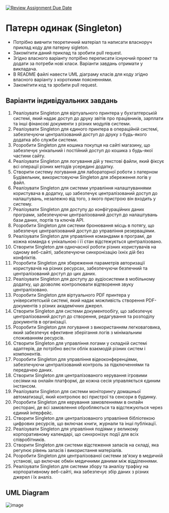 [![Review Assignment Due Date](https://classroom.github.com/assets/deadline-readme-button-24ddc0f5d75046c5622901739e7c5dd533143b0c8e959d652212380cedb1ea36.svg)](https://classroom.github.com/a/Z0eBgHwz)
# Патерн одинак (Singleton)

- Потрібно вивчити теоретичний матеріал та написати власноруч приклад коду для патерну sigleton.
- Закомітити даний приклад та зробити pull request.
- Згідно власного варіанту потрібно переписати існуючий проект та додати за потреби нові класи. Варіанти завдань отримати у викладача.
- В README файлі навести UML діаграму класів для коду згідно власного варіанту з короткими поясненнями.
- Закомітити код та зробити pull request.

## Варіанти індивідуальних завдань
1. Реалізувати Singleton для віртуального принтера у бухгалтерській системі, який надає доступ до друку звітів про працівників, зарплати та інші фінансові документи з різних модулів системи.
2. Реалізувати Singleton для єдиного принтера в операційній системі, забезпечуючи централізований доступ до друку з будь-якого додатка або служби системи.
3. Розробити Singleton для кошика покупця на сайті магазину, що забезпечує унікальний і постійний доступ до кошика з будь-якої частини сайту.
4. Реалізувати Singleton для логування дій у текстові файли, який фіксує всі операції різних методів усередині додатку.
5. Створити систему логування для лабораторної роботи з патерном Будівельник, використовуючи Singleton для збереження логів у файл.
6. Реалізувати Singleton для системи управління налаштуваннями користувача в додатку, що забезпечує централізований доступ до налаштувань, незалежно від того, з якого пристрою він входить у систему.
7. Реалізувати Singleton для доступу до конфігураційних даних програми, забезпечуючи централізований доступ до налаштувань бази даних, портів та ключів API.
8. Розробити Singleton для системи бронювання місць в потягу, що забезпечує централізований доступ до управління резерваціями.
9. Реалізувати Singleton для управління командами в програмі, де кожна команда є унікальною і її стан відстежується централізовано.
10. Створити Singleton для одночасної роботи різних користувачів на одному веб-сайті, забезпечуючи синхронізацію їхніх дій без конфліктів.
11. Розробити Singleton для збереження параметрів авторизації користувачів на різних ресурсах, забезпечуючи безпечний та централізований доступ до цих даних.
12. Реалізувати Singleton для доступу до аудіосистеми в мобільному додатку, що дозволяє контролювати відтворення звуку централізовано.
13. Розробити Singleton для віртуального PDF принтера у університетській системі, який надає можливість створення PDF-документів з різних академічних джерел.
14. Створити Singleton для системи документообігу, що забезпечує централізований доступ до створення, редагування та розподілу документів в організації.
15. Розробити Singleton для логування з використанням легковаговика, який забезпечує ефективне зберігання логів з мінімальним споживанням ресурсів.
16. Створити Singleton для управління логами у складній системі адаптерів, де потрібно вести облік взаємодій різних систем і компонентів.
17. Розробити Singleton для управління відеоконференціями, забезпечуючи централізований контроль за підключеннями та передачею даних.
18. Створити Singleton для централізованого керування ігровими сесіями на онлайн платформі, де кожна сесія управляється єдиним інстансом.
19. Реалізувати Singleton для системи моніторингу домашньої автоматизації, який контролює всі пристрої та сенсори в будинку.
20. Розробити Singleton для керування замовленнями в онлайн ресторані, де всі замовлення обробляються та відстежуються через єдиний інтерфейс.
21. Створити Singleton для централізованого управління бібліотекою цифрових ресурсів, що включає книги, журнали та інші публікації.
22. Реалізувати Singleton для управління подіями у великому корпоративному календарі, що синхронізує події для всіх співробітників.
23. Створити Singleton для системи відстеження запасів на складі, яка регулює рівень запасів і використання матеріалів.
24. Розробити Singleton для централізованої системи зв'язку в медичній установі, що включає обмін медичними даними між відділеннями.
25. Реалізувати Singleton для системи збору та аналізу трафіку на корпоративному веб-сайті, яка забезпечує збір даних з різних джерел і їх аналіз.

## UML Diagram
![image](https://github.com/Ostroh-Academy/07-signleton-havrylchyk/assets/92024271/8a433257-16bb-4d4b-b27e-723b1febc602)

